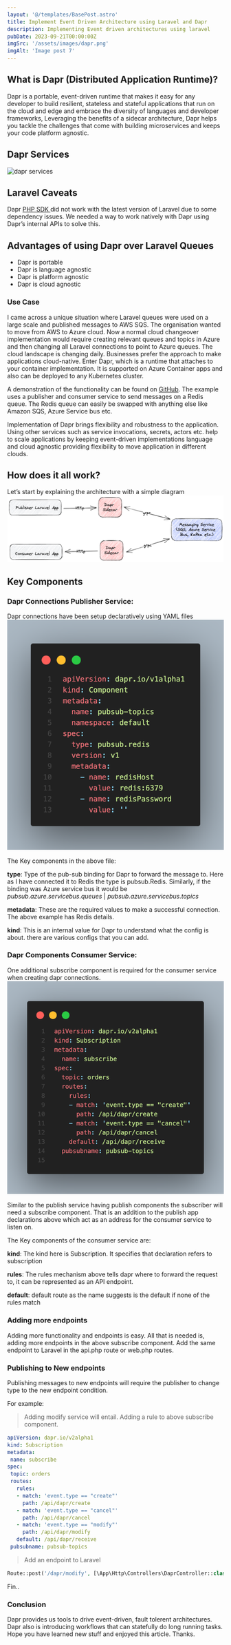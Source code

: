 ```yaml
---
layout: '@/templates/BasePost.astro'
title: Implement Event Driven Architecture using Laravel and Dapr
description: Implementing Event driven architectures using laravel
pubDate: 2023-09-21T00:00:00Z
imgSrc: '/assets/images/dapr.png'
imgAlt: 'Image post 7'
---
```


## What is Dapr (Distributed Application Runtime)?

Dapr is a portable, event-driven runtime that makes it easy for any developer to build resilient, stateless and stateful applications that run on the cloud and edge and embrace the diversity of languages and developer frameworks, Leveraging the benefits of a sidecar architecture, Dapr helps you tackle the challenges that come with building microservices and keeps your code platform agnostic.

## Dapr Services
![dapr services](/assets/images/dapr-services.png 'Dapr Services')

## Laravel Caveats

Dapr [PHP SDK ](https://github.com/dapr/php-sdk) did not work with the latest version of Laravel due to some dependency issues. We needed a way to work natively with Dapr using Dapr’s internal APIs to solve this.

## Advantages of using Dapr over Laravel Queues
 - Dapr is portable
 - Dapr is language agnostic
 - Dapr is platform agnostic
 - Dapr is cloud agnostic

### Use Case
I came across a unique situation where Laravel queues were used on a large scale and published messages to AWS SQS. The organisation wanted to move from AWS to Azure cloud. Now a normal cloud changeover implementation would require creating relevant queues and topics in Azure and then changing all Laravel connections to point to Azure queues. The cloud landscape is changing daily. Businesses prefer the approach to make applications cloud-native. Enter Dapr, which is a runtime that attaches to your container implementation. It is supported on Azure Container apps and also can be deployed to any Kubernetes cluster.

A demonstration of the functionality can be found on [GitHub](https://github.com/anikpat/laravel-dapr). The example uses a publisher and consumer service to send messages on a Redis queue. The Redis queue can easily be swapped with anything else like Amazon SQS, Azure Service bus etc.

Implementation of Dapr brings flexibility and robustness to the application. Using other services such as service invocations, secrets, actors etc. help to scale applications by keeping event-driven implementations language and cloud agnostic providing flexibility to move application in different clouds.

## How does it all work?
Let’s start by explaining the architecture with a simple diagram
![Dapr Working](/src/images/dapr-working.png 'Dapr Working')


## Key Components

### Dapr Connections Publisher Service:
Dapr connections have been setup declaratively using YAML files
![topic binding](/src/images/topic-binding.png 'Topic Binding')

The Key components in the above file:

**type**: Type of the pub-sub binding for Dapr to forward the message to. Here as I have connected it to Redis the type is pubsub.Redis. Similarly, if the binding was Azure service bus it would be _pubsub.azure.servicebus.queues_ | _pubsub.azure.servicebus.topics_

**metadata**: These are the required values to make a successful connection. The above example has Redis details.

**kind**: This is an internal value for Dapr to understand what the config is about. there are various configs that you can add.

### Dapr Components Consumer Service:
One additional subscribe component is required for the consumer service when creating dapr connections.
![Subscription binding](/src/images/subscription-binding.png 'Subscription Binding')

Similar to the publish service having publish components the subscriber will need a subscribe component. That is an addition to the publish app declarations above which act as an address for the consumer service to listen on.

The Key components of the consumer service are:

**kind**: The kind here is Subscription. It specifies that declaration refers to subscription

**rules**: The rules mechanism above tells dapr where to forward the request to, it can be represented as an API endpoint.

**default**: default route as the name suggests is the default if none of the rules match


### Adding more endpoints
Adding more functionality and endpoints is easy. All that is needed is, adding more endpoints in the above subscribe component. Add the same endpoint to Laravel in the api.php route or web.php routes.

### Publishing to New endpoints
Publishing messages to new endpoints will require the publisher to change type to the new endpoint condition.

For example:
 > Adding modify service will entail. Adding a rule to above subscribe component.

 ```yaml 
apiVersion: dapr.io/v2alpha1
kind: Subscription
metadata:
  name: subscribe
spec:
  topic: orders
  routes:
    rules:
    - match: 'event.type == "create"'
      path: /api/dapr/create
    - match: 'event.type == "cancel"'
      path: /api/dapr/cancel
    - match: 'event.type == "modify"'
      path: /api/dapr/modify
    default: /api/dapr/receive
  pubsubname: pubsub-topics
 ```
> Add an endpoint to Laravel

```php
Route::post('/dapr/modify', [\App\Http\Controllers\DaprController::class, 'DaprModify']);
```
Fin..


### Conclusion
Dapr provides us tools to drive event-driven, fault tolerent architectures. Dapr also is introducing workflows that can statefully do long running tasks. Hope you have learned new stuff and enjoyed this article. Thanks.


